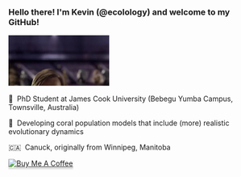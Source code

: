 ### Hello there! I'm Kevin (@ecolology) and welcome to my GitHub!

<img src="star-wars-hello-there.gif" alt="hello-there" width="200"/>

:kangaroo: &nbsp;PhD Student at James Cook University (Bebegu Yumba Campus, Townsville, Australia)

:tropical_fish: &nbsp;Developing coral population models that include (more) realistic evolutionary dynamics

:canada: &nbsp;Canuck, originally from Winnipeg, Manitoba


<a href="https://www.buymeacoffee.com/ecolology" target="_blank"><img src="https://www.buymeacoffee.com/assets/img/custom_images/orange_img.png" alt="Buy Me A Coffee" style="height: 41px !important;width: 174px !important;box-shadow: 0px 3px 2px 0px rgba(190, 190, 190, 0.5) !important;-webkit-box-shadow: 0px 3px 2px 0px rgba(190, 190, 190, 0.5) !important;" ></a>


